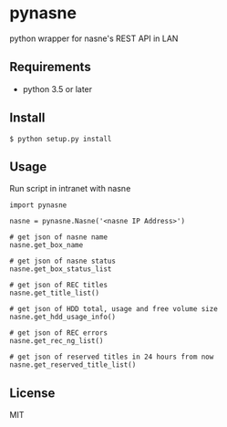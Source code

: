 # pynasne
python wrapper for nasne's REST API in LAN

## Requirements
* python 3.5 or later

## Install
```
$ python setup.py install
```

## Usage
Run script in intranet with nasne
```
import pynasne

nasne = pynasne.Nasne('<nasne IP Address>')

# get json of nasne name
nasne.get_box_name

# get json of nasne status
nasne.get_box_status_list

# get json of REC titles
nasne.get_title_list()

# get json of HDD total, usage and free volume size
nasne.get_hdd_usage_info()

# get json of REC errors
nasne.get_rec_ng_list()

# get json of reserved titles in 24 hours from now
nasne.get_reserved_title_list()
```

## License
MIT
